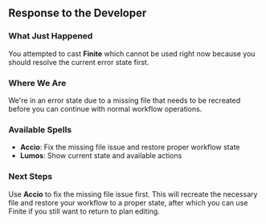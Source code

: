## Response to the Developer

### What Just Happened

You attempted to cast **Finite** which cannot be used right now because you should resolve the current error state first.

### Where We Are

We're in an error state due to a missing file that needs to be recreated before you can continue with normal workflow operations.

### Available Spells

- **Accio**: Fix the missing file issue and restore proper workflow state
- **Lumos**: Show current state and available actions

### Next Steps

Use **Accio** to fix the missing file issue first. This will recreate the necessary file and restore your workflow to a proper state, after which you can use Finite if you still want to return to plan editing.

